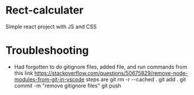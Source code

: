 # Rect-calculater
Simple react project with JS and CSS

# Troubleshooting

- Had forgotten to do gitignore files, added file, and run commands from this link 
https://stackoverflow.com/questions/50675829/remove-node-modules-from-git-in-vscode
steps are
git rm -r --cached .
git add .
git commit -m "remove gitignore files"
git push
